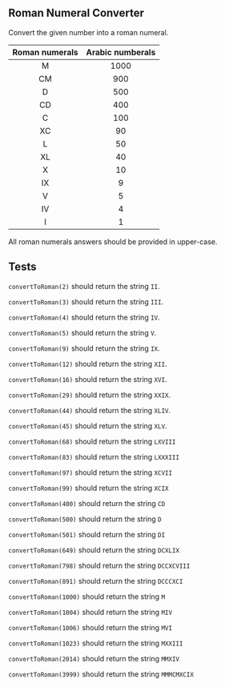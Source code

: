## Roman Numeral Converter

Convert the given number into a roman numeral.

| Roman numerals | Arabic numberals |
| :------------: | :--------------: |
|       M        |       1000       |
|       CM       |       900        |
|       D        |       500        |
|       CD       |       400        |
|       C        |       100        |
|       XC       |        90        |
|       L        |        50        |
|       XL       |        40        |
|       X        |        10        |
|       IX       |        9         |
|       V        |        5         |
|       IV       |        4         |
|       I        |        1         |

All roman numerals answers should be provided in upper-case.

## Tests

`convertToRoman(2)` should return the string `II`.

`convertToRoman(3)` should return the string `III`.

`convertToRoman(4)` should return the string `IV`.

`convertToRoman(5)` should return the string `V`.

`convertToRoman(9)` should return the string `IX`.

`convertToRoman(12)` should return the string `XII`.

`convertToRoman(16)` should return the string `XVI`.

`convertToRoman(29)` should return the string `XXIX`.

`convertToRoman(44)` should return the string `XLIV`.

`convertToRoman(45)` should return the string `XLV`.

`convertToRoman(68)` should return the string `LXVIII`

`convertToRoman(83)` should return the string `LXXXIII`

`convertToRoman(97)` should return the string `XCVII`

`convertToRoman(99)` should return the string `XCIX`

`convertToRoman(400)` should return the string `CD`

`convertToRoman(500)` should return the string `D`

`convertToRoman(501)` should return the string `DI`

`convertToRoman(649)` should return the string `DCXLIX`

`convertToRoman(798)` should return the string `DCCXCVIII`

`convertToRoman(891)` should return the string `DCCCXCI`

`convertToRoman(1000)` should return the string `M`

`convertToRoman(1004)` should return the string `MIV`

`convertToRoman(1006)` should return the string `MVI`

`convertToRoman(1023)` should return the string `MXXIII`

`convertToRoman(2014)` should return the string `MMXIV`

`convertToRoman(3999)` should return the string `MMMCMXCIX`
